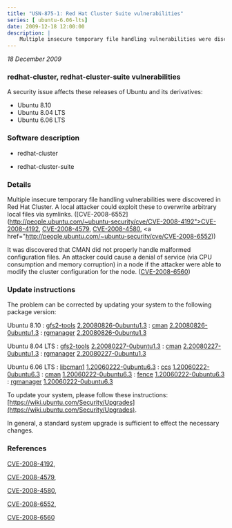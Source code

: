```yaml
---
title: "USN-875-1: Red Hat Cluster Suite vulnerabilities"
series: [ ubuntu-6.06-lts]
date: 2009-12-18 12:00:00
description: |
    Multiple insecure temporary file handling vulnerabilities were discovered in Red Hat Cluster. A local attacker could exploit these to overwrite arbitrary local files via symlinks. ([CVE-2008-6552](http://people.ubuntu.com/~ubuntu-security/cve/CVE-2008-4192">CVE-2008-4192</a>, <a href="http://people.ubuntu.com/~ubuntu-security/cve/CVE-2008-4579">CVE-2008-4579</a>, <a href="http://people.ubuntu.com/~ubuntu-security/cve/CVE-2008-4580">CVE-2008-4580</a>, <a href="http://people.ubuntu.com/~ubuntu-security/cve/CVE-2008-6552))
--- 
```

 
 

*18 December 2009*

### redhat-cluster, redhat-cluster-suite vulnerabilities

A security issue affects these releases of Ubuntu and its derivatives:

* Ubuntu 8.10
* Ubuntu 8.04 LTS
* Ubuntu 6.06 LTS

### Software description

* redhat-cluster 

* redhat-cluster-suite 

### Details

Multiple insecure temporary file handling vulnerabilities were discovered in Red Hat Cluster. A local attacker could exploit these to overwrite arbitrary local files via symlinks. ([CVE-2008-6552](http://people.ubuntu.com/~ubuntu-security/cve/CVE-2008-4192">CVE-2008-4192</a>, <a href="http://people.ubuntu.com/~ubuntu-security/cve/CVE-2008-4579">CVE-2008-4579</a>, <a href="http://people.ubuntu.com/~ubuntu-security/cve/CVE-2008-4580">CVE-2008-4580</a>, <a href="http://people.ubuntu.com/~ubuntu-security/cve/CVE-2008-6552))

It was discovered that CMAN did not properly handle malformed configuration files. An attacker could cause a denial of service (via CPU consumption and memory corruption) in a node if the attacker were able to modify the cluster configuration for the node. ([CVE-2008-6560](http://people.ubuntu.com/~ubuntu-security/cve/CVE-2008-6560)) 

### Update instructions

The problem can be corrected by updating your system to the following package version:

Ubuntu 8.10
 : [gfs2-tools](https://launchpad.net/ubuntu/+source/redhat-cluster) <span> [2.20080826-0ubuntu1.3](https://launchpad.net/ubuntu/+source/redhat-cluster/2.20080826-0ubuntu1.3) </span> 
 : [cman](https://launchpad.net/ubuntu/+source/redhat-cluster) <span> [2.20080826-0ubuntu1.3](https://launchpad.net/ubuntu/+source/redhat-cluster/2.20080826-0ubuntu1.3) </span> 
 : [rgmanager](https://launchpad.net/ubuntu/+source/redhat-cluster) <span> [2.20080826-0ubuntu1.3](https://launchpad.net/ubuntu/+source/redhat-cluster/2.20080826-0ubuntu1.3) </span> 

Ubuntu 8.04 LTS
 : [gfs2-tools](https://launchpad.net/ubuntu/+source/redhat-cluster) <span> [2.20080227-0ubuntu1.3](https://launchpad.net/ubuntu/+source/redhat-cluster/2.20080227-0ubuntu1.3) </span> 
 : [cman](https://launchpad.net/ubuntu/+source/redhat-cluster) <span> [2.20080227-0ubuntu1.3](https://launchpad.net/ubuntu/+source/redhat-cluster/2.20080227-0ubuntu1.3) </span> 
 : [rgmanager](https://launchpad.net/ubuntu/+source/redhat-cluster) <span> [2.20080227-0ubuntu1.3](https://launchpad.net/ubuntu/+source/redhat-cluster/2.20080227-0ubuntu1.3) </span> 

Ubuntu 6.06 LTS
 : [libcman1](https://launchpad.net/ubuntu/+source/redhat-cluster-suite) <span> [1.20060222-0ubuntu6.3](https://launchpad.net/ubuntu/+source/redhat-cluster-suite/1.20060222-0ubuntu6.3) </span> 
 : [ccs](https://launchpad.net/ubuntu/+source/redhat-cluster-suite) <span> [1.20060222-0ubuntu6.3](https://launchpad.net/ubuntu/+source/redhat-cluster-suite/1.20060222-0ubuntu6.3) </span> 
 : [cman](https://launchpad.net/ubuntu/+source/redhat-cluster-suite) <span> [1.20060222-0ubuntu6.3](https://launchpad.net/ubuntu/+source/redhat-cluster-suite/1.20060222-0ubuntu6.3) </span> 
 : [fence](https://launchpad.net/ubuntu/+source/redhat-cluster-suite) <span> [1.20060222-0ubuntu6.3](https://launchpad.net/ubuntu/+source/redhat-cluster-suite/1.20060222-0ubuntu6.3) </span> 
 : [rgmanager](https://launchpad.net/ubuntu/+source/redhat-cluster-suite) <span> [1.20060222-0ubuntu6.3](https://launchpad.net/ubuntu/+source/redhat-cluster-suite/1.20060222-0ubuntu6.3) </span> 

To update your system, please follow these instructions: [https://wiki.ubuntu.com/Security/Upgrades](https://wiki.ubuntu.com/Security/Upgrades).

In general, a standard system upgrade is sufficient to effect the necessary changes. 

### References

 
 [CVE-2008-4192](http://people.ubuntu.com/~ubuntu-security/cve/CVE-2008-4192), 

 [CVE-2008-4579](http://people.ubuntu.com/~ubuntu-security/cve/CVE-2008-4579), 

 [CVE-2008-4580](http://people.ubuntu.com/~ubuntu-security/cve/CVE-2008-4580), 

 [CVE-2008-6552](http://people.ubuntu.com/~ubuntu-security/cve/CVE-2008-6552), 

 [CVE-2008-6560](http://people.ubuntu.com/~ubuntu-security/cve/CVE-2008-6560)
 

